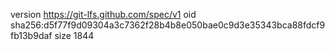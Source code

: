 version https://git-lfs.github.com/spec/v1
oid sha256:d5f77f9d09304a3c7362f28b4b8e050bae0c9d3e35343bca88fdcf9fb13b9daf
size 1844
